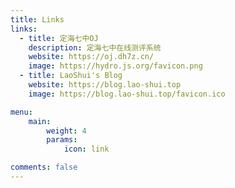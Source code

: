 ```yaml
---
title: Links
links:
  - title: 定海七中OJ
    description: 定海七中在线测评系统
    website: https://oj.dh7z.cn/
    image: https://hydro.js.org/favicon.png
  - title: LaoShui's Blog
    website: https://blog.lao-shui.top
    image: https://blog.lao-shui.top/favicon.ico

menu:
    main: 
        weight: 4
        params:
            icon: link

comments: false
---
```

